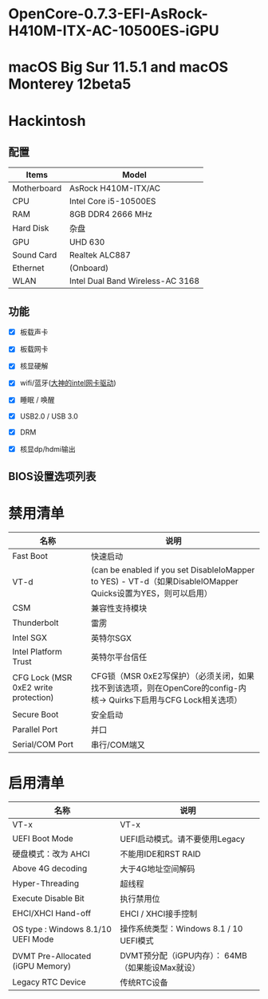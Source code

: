 # OpenCore-0.7.3-EFI-AsRock-H410M-ITX-AC-10500ES-iGPU
# macOS Big Sur 11.5.1 and macOS Monterey 12beta5
# Hackintosh

## 配置

| Items       | Model               |
| ----------- | ------------------- |
| Motherboard | AsRock H410M-ITX/AC |
| CPU         | Intel Core i5-10500ES |
| RAM         |  8GB DDR4 2666 MHz |
| Hard Disk   | 杂盘        |
| GPU         | UHD 630             |
| Sound Card  | Realtek ALC887      |
| Ethernet    | (Onboard)           |
| WLAN        | Intel Dual Band Wireless-AC 3168 |

## 功能
- [x] 板载声卡
- [x] 板载网卡
- [x] 核显硬解
- [x] wifi/蓝牙([大神的intel网卡驱动](https://docs.oiw.workers.dev/itlwm/))
- [x] 睡眠 / 唤醒
- [x] USB2.0 / USB 3.0
- [x] DRM
- [x] 核显dp/hdmi输出



## BIOS设置选项列表
# 禁⽤清单
| 名称        | 说明               |
| ----------- | ------------------- |
| Fast Boot   | 快速启动 |
| VT-d        | (can be enabled if you set DisableIoMapper to YES) - VT-d（如果DisableIOMapper Quicks设置为YES，则可以启⽤） |
| CSM         | 兼容性⽀持模块 |
| Thunderbolt   | 雷雳        |
| Intel SGX         | 英特尔SGX             |
| Intel Platform Trust  | 英特尔平台信任      |
| CFG Lock (MSR 0xE2 write protection)    | CFG锁（MSR 0xE2写保护）（必须关闭，如果找不到该选项，则在OpenCore的config-内核-> Quirks下启⽤与CFG Lock相关选项）           |
| Secure Boot        | 安全启动 |
| Parallel Port        | 并口 |
| Serial/COM Port        | 串⾏/COM端⼜ |

# 启⽤清单
| 名称        | 说明               |
| ----------- | ------------------- |
| VT-x  |  VT-x  |
| UEFI Boot Mode  |  UEFI启动模式。请不要使⽤Legacy  |
| 硬盘模式：改为 AHCI  |  不能⽤IDE和RST RAID  |
| Above 4G decoding  |  ⼤于4G地址空间解码  |
| Hyper-Threading  |  超线程  |
| Execute Disable Bit  |  执⾏禁⽤位  |
| EHCI/XHCI Hand-off  |  EHCI / XHCI接⼿控制  |
| OS type : Windows 8.1/10 UEFI Mode  |  操作系统类型：Windows 8.1 / 10 UEFI模式  |
| DVMT Pre-Allocated (iGPU Memory)  |  DVMT预分配（iGPU内存）： 64MB （如果能设Max就设）  |
| Legacy RTC Device  |  传统RTC设备  |
